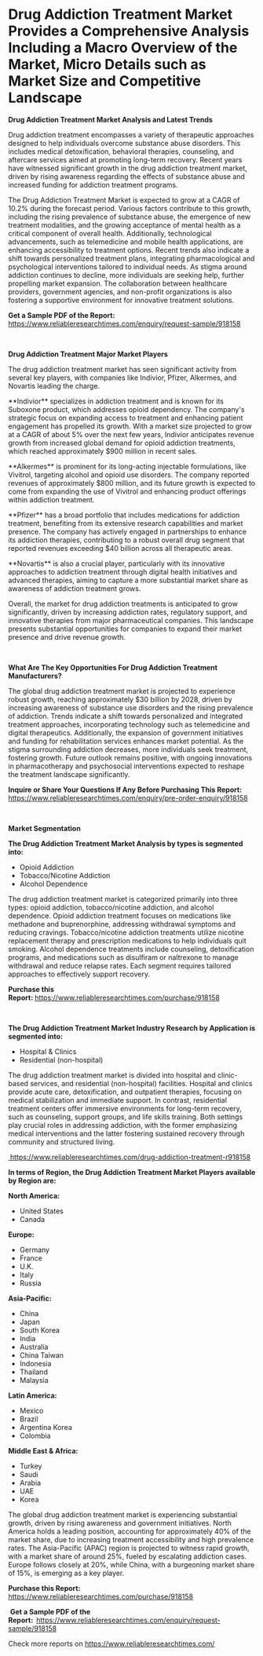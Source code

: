 <p><h1>Drug Addiction Treatment Market Provides a Comprehensive Analysis Including a Macro Overview of the Market, Micro Details such as Market Size and Competitive Landscape</h1></p><p><strong>Drug Addiction Treatment Market Analysis and Latest Trends</strong></p>
<p><p>Drug addiction treatment encompasses a variety of therapeutic approaches designed to help individuals overcome substance abuse disorders. This includes medical detoxification, behavioral therapies, counseling, and aftercare services aimed at promoting long-term recovery. Recent years have witnessed significant growth in the drug addiction treatment market, driven by rising awareness regarding the effects of substance abuse and increased funding for addiction treatment programs.</p><p>The Drug Addiction Treatment Market is expected to grow at a CAGR of 10.2% during the forecast period. Various factors contribute to this growth, including the rising prevalence of substance abuse, the emergence of new treatment modalities, and the growing acceptance of mental health as a critical component of overall health. Additionally, technological advancements, such as telemedicine and mobile health applications, are enhancing accessibility to treatment options. Recent trends also indicate a shift towards personalized treatment plans, integrating pharmacological and psychological interventions tailored to individual needs. As stigma around addiction continues to decline, more individuals are seeking help, further propelling market expansion. The collaboration between healthcare providers, government agencies, and non-profit organizations is also fostering a supportive environment for innovative treatment solutions.</p></p>
<p><strong>Get a Sample PDF of the Report:&nbsp;</strong> <a href="https://www.reliableresearchtimes.com/enquiry/request-sample/918158?utm_campaign=3040&utm_medium=2&utm_source=Github&utm_content=ia&utm_term=07032025&utm_id=drug-addiction-treatment">https://www.reliableresearchtimes.com/enquiry/request-sample/918158</a></p>
<p>&nbsp;</p>
<p><strong>Drug Addiction Treatment Major Market Players</strong></p>
<p><p>The drug addiction treatment market has seen significant activity from several key players, with companies like Indivior, Pfizer, Alkermes, and Novartis leading the charge. </p><p>**Indivior** specializes in addiction treatment and is known for its Suboxone product, which addresses opioid dependency. The company's strategic focus on expanding access to treatment and enhancing patient engagement has propelled its growth. With a market size projected to grow at a CAGR of about 5% over the next few years, Indivior anticipates revenue growth from increased global demand for opioid addiction treatments, which reached approximately $900 million in recent sales.</p><p>**Alkermes** is prominent for its long-acting injectable formulations, like Vivitrol, targeting alcohol and opioid use disorders. The company reported revenues of approximately $800 million, and its future growth is expected to come from expanding the use of Vivitrol and enhancing product offerings within addiction treatment.</p><p>**Pfizer** has a broad portfolio that includes medications for addiction treatment, benefiting from its extensive research capabilities and market presence. The company has actively engaged in partnerships to enhance its addiction therapies, contributing to a robust overall drug segment that reported revenues exceeding $40 billion across all therapeutic areas.</p><p>**Novartis** is also a crucial player, particularly with its innovative approaches to addiction treatment through digital health initiatives and advanced therapies, aiming to capture a more substantial market share as awareness of addiction treatment grows. </p><p>Overall, the market for drug addiction treatments is anticipated to grow significantly, driven by increasing addiction rates, regulatory support, and innovative therapies from major pharmaceutical companies. This landscape presents substantial opportunities for companies to expand their market presence and drive revenue growth.</p></p>
<p>&nbsp;</p>
<p><strong>What Are The Key Opportunities For Drug Addiction Treatment Manufacturers?</strong></p>
<p><p>The global drug addiction treatment market is projected to experience robust growth, reaching approximately $30 billion by 2028, driven by increasing awareness of substance use disorders and the rising prevalence of addiction. Trends indicate a shift towards personalized and integrated treatment approaches, incorporating technology such as telemedicine and digital therapeutics. Additionally, the expansion of government initiatives and funding for rehabilitation services enhances market potential. As the stigma surrounding addiction decreases, more individuals seek treatment, fostering growth. Future outlook remains positive, with ongoing innovations in pharmacotherapy and psychosocial interventions expected to reshape the treatment landscape significantly.</p></p>
<p><strong>Inquire or Share Your Questions If Any Before Purchasing This Report:</strong> <a href="https://www.reliableresearchtimes.com/enquiry/pre-order-enquiry/918158?utm_campaign=3040&utm_medium=2&utm_source=Github&utm_content=ia&utm_term=07032025&utm_id=drug-addiction-treatment">https://www.reliableresearchtimes.com/enquiry/pre-order-enquiry/918158</a></p>
<p>&nbsp;</p>
<p><strong>Market Segmentation</strong></p>
<p><strong>The Drug Addiction Treatment Market Analysis by types is segmented into:</strong></p>
<p><ul><li>Opioid Addiction</li><li>Tobacco/Nicotine Addiction</li><li>Alcohol Dependence</li></ul></p>
<p><p>The drug addiction treatment market is categorized primarily into three types: opioid addiction, tobacco/nicotine addiction, and alcohol dependence. Opioid addiction treatment focuses on medications like methadone and buprenorphine, addressing withdrawal symptoms and reducing cravings. Tobacco/nicotine addiction treatments utilize nicotine replacement therapy and prescription medications to help individuals quit smoking. Alcohol dependence treatments include counseling, detoxification programs, and medications such as disulfiram or naltrexone to manage withdrawal and reduce relapse rates. Each segment requires tailored approaches to effectively support recovery.</p></p>
<p><strong>Purchase this Report:&nbsp;</strong><a href="https://www.reliableresearchtimes.com/purchase/918158?utm_campaign=3040&utm_medium=2&utm_source=Github&utm_content=ia&utm_term=07032025&utm_id=drug-addiction-treatment">https://www.reliableresearchtimes.com/purchase/918158</a></p>
<p>&nbsp;</p>
<p><strong>The Drug Addiction Treatment Market Industry Research by Application is segmented into:</strong></p>
<p><ul><li>Hospital & Clinics</li><li>Residential (non-hospital)</li></ul></p>
<p><p>The drug addiction treatment market is divided into hospital and clinic-based services, and residential (non-hospital) facilities. Hospital and clinics provide acute care, detoxification, and outpatient therapies, focusing on medical stabilization and immediate support. In contrast, residential treatment centers offer immersive environments for long-term recovery, such as counseling, support groups, and life skills training. Both settings play crucial roles in addressing addiction, with the former emphasizing medical interventions and the latter fostering sustained recovery through community and structured living.</p></p>
<p><a href="https://www.reliableresearchtimes.com/drug-addiction-treatment-r918158?utm_campaign=3040&utm_medium=2&utm_source=Github&utm_content=ia&utm_term=07032025&utm_id=drug-addiction-treatment">&nbsp;https://www.reliableresearchtimes.com/drug-addiction-treatment-r918158</a></p>
<p><strong>In terms of Region, the Drug Addiction Treatment Market Players available by Region are:</strong></p>
<p>
    <p> <strong> North America: </strong>
        <ul>
            <li>United States</li>
            <li>Canada</li>
        </ul>
        </p> 
    <p> <strong> Europe: </strong>
        <ul>
            <li>Germany</li>
            <li>France</li>
            <li>U.K.</li>
            <li>Italy</li>
            <li>Russia</li>
        </ul>
        </p> 
    <p> <strong> Asia-Pacific: </strong>
        <ul>
            <li>China</li>
            <li>Japan</li>
            <li>South Korea</li>
            <li>India</li>
            <li>Australia</li>
            <li>China Taiwan</li>
            <li>Indonesia</li>
            <li>Thailand</li>
            <li>Malaysia</li>
        </ul>
        </p> 
    <p> <strong> Latin America: </strong>
        <ul>
            <li>Mexico</li>
            <li>Brazil</li>
            <li>Argentina Korea</li>
            <li>Colombia</li>
        </ul>
        </p> 
    <p> <strong> Middle East & Africa: </strong>
        <ul>
            <li>Turkey</li>
            <li>Saudi</li>
            <li>Arabia</li>
            <li>UAE</li>
            <li>Korea</li>
        </ul>
    </p>
    </p>
<p><p>The global drug addiction treatment market is experiencing substantial growth, driven by rising awareness and government initiatives. North America holds a leading position, accounting for approximately 40% of the market share, due to increasing treatment accessibility and high prevalence rates. The Asia-Pacific (APAC) region is projected to witness rapid growth, with a market share of around 25%, fueled by escalating addiction cases. Europe follows closely at 20%, while China, with a burgeoning market share of 15%, is emerging as a key player.</p></p>
<p><strong>Purchase this Report: </strong><a href="https://www.reliableresearchtimes.com/purchase/918158?utm_campaign=3040&utm_medium=2&utm_source=Github&utm_content=ia&utm_term=07032025&utm_id=drug-addiction-treatment">https://www.reliableresearchtimes.com/purchase/918158</a></p>
<p>&nbsp;<strong>Get a Sample PDF of the Report:&nbsp;&nbsp;</strong><a href="https://www.reliableresearchtimes.com/enquiry/request-sample/918158?utm_campaign=3040&utm_medium=2&utm_source=Github&utm_content=ia&utm_term=07032025&utm_id=drug-addiction-treatment">https://www.reliableresearchtimes.com/enquiry/request-sample/918158</a></p>
<p><strong></strong></p>
<p>Check more reports on <a href="https://www.reliableresearchtimes.com/?utm_campaign=3040&utm_medium=2&utm_source=Github&utm_content=ia&utm_term=07032025&utm_id=drug-addiction-treatment">https://www.reliableresearchtimes.com/</a></p>
